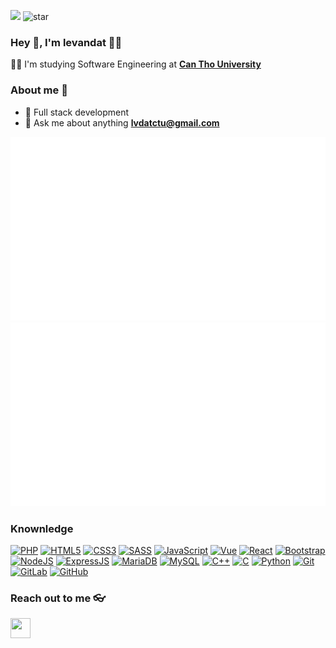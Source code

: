 ![](https://komarev.com/ghpvc/?username=lvdat&label=PROFILE+VIEWS)
![star](https://shields.io/github/stars/lvdat)
### Hey 👋, I'm levandat 👨‍💻

👨‍🎓 I'm studying Software Engineering at **[Can Tho University](https://ctu.edu.vn/)** 

### About me :eyes:

- :dart: Full stack development 
- :e-mail: Ask me about anything **[lvdatctu@gmail.com](mailto:lvdatctugmail.com)**

![](https://raw.githubusercontent.com/lvdat/github-stats/master/generated/overview.svg#gh-dark-mode-only)
![](https://raw.githubusercontent.com/lvdat/github-stats/master/generated/languages.svg#gh-dark-mode-only)

### Knownledge
[![PHP](https://img.shields.io/badge/-PHP-777BB4?style=flat-square-square&logo=php&logoColor=white&link=https://github.com/lvdat)](https://github.com/lvdat)
[![HTML5](https://img.shields.io/badge/-HTML5-E34F26?style=flat-square&logo=html5&logoColor=white&link=https://github.com/lvdat)](https://github.com/lvdat)
[![CSS3](https://img.shields.io/badge/-CSS3-1572B6?style=flat-square&logo=css3&link=https://github.com/lvdat)](https://github.com/lvdat)
[![SASS](https://img.shields.io/badge/-SASS-CC6699?style=flat-square&logo=sass&logoColor=white&link=https://github.com/lvdat)](https://github.com/lvdat)
[![JavaScript](https://img.shields.io/badge/-JavaScript-black?style=flat-square&logo=javascript&link=https://github.com/lvdat)](https://github.com/lvdat)
[![Vue](https://img.shields.io/badge/-VueJS-35495E?style=flat-square&logo=vue.js&link=https://github.com/lvdat)](https://github.com/lvdat)
[![React](https://img.shields.io/badge/-React-black?style=flat-square&logo=react&link=https://github.com/lvdat)](https://github.com/lvdat)
[![Bootstrap](https://img.shields.io/badge/-Bootstrap-563D7C?style=flat-square&logo=bootstrap&logoColor=white&link=https://github.com/lvdat)](https://github.com/lvdat)
[![NodeJS](https://img.shields.io/badge/-NodeJS-black?style=flat-square&logo=Node.js&link=https://github.com/lvdat)](https://github.com/lvdat)
[![ExpressJS](https://img.shields.io/badge/Express.js-404D59?style=flat-square&logo=Node.js&logoColor=white)](https://github.com/lvdat)
[![MariaDB](https://img.shields.io/badge/-MariaDB-black?style=flat-square&logo=mariadb&link=https://github.com/lvdat)](https://github.com/lvdat)
[![MySQL](https://img.shields.io/badge/-MySQL-black?style=flat-square&logo=mysql&link=https://github.com/lvdat)](https://github.com/lvdat)
[![C++](https://img.shields.io/badge/-C++-00599C?style=flat-square&logo=c%2B%2B&link=https://github.com/lvdat)](https://github.com/lvdat)
[![C](https://img.shields.io/badge/-C-00599C?style=flat-square&logo=c&logoColor=white&link=https://github.com/lvdat)](https://github.com/lvdat)
[![Python](https://img.shields.io/badge/-Python-00599C?style=flat-square&logo=python&logoColor=green&link=https://github.com/lvdat)](https://github.com/lvdat)
[![Git](https://img.shields.io/badge/-Git-black?style=flat-square&logo=git&link=https://github.com/lvdat)](https://github.com/lvdat) [![GitLab](https://img.shields.io/badge/-GitLab-FCA121?style=flat-square&logo=gitlab&link=https://github.com/lvdat)](https://gitlab.com/vilogger) [![GitHub](https://img.shields.io/badge/-GitHub-181717?style=flat-square&logo=github&link=https://github.com/lvdat)](https://github.com/lvdat)

### Reach out to me 👓
<a href="https://www.facebook.com/vilogger.dev"><img src="https://i.ibb.co/zmYNW4p/facebook.png" width="32px" height="32px"></a>

